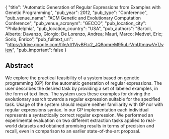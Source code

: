{
  "title": "Automatic Generation of Regular Expressions from Examples with Genetic Programming",
  "pub_year": 2012,
  "pub_type": "Conference",
  "pub_venue_name": "ACM Genetic and Evolutionary Computation Conference",
  "pub_venue_acronym": "GECCO",
  "pub_location_city": "Philadelphia",
  "pub_location_country": "USA",
  "pub_authors": "Bartoli, Alberto; Davanzo, Giorgio; De Lorenzo, Andrea; Mauri, Marco; Medvet, Eric; Sorio, Enrico",
  "pub_fulltext_url": "https://drive.google.com/file/d/1VjvBFtc2_JQ8omreM95uLrVmUtmqwVeT/view",
  "pub_important": false
}

## Abstract
We explore the practical feasibility of a system based on genetic programming (GP) for the automatic generation of regular expressions. The user describes the desired task by providing a set of labeled examples, in the form of text lines. The system uses these examples for driving the evolutionary search towards a regular expression suitable for the specified task. Usage of the system should require neither familiarity with GP nor with regular expressions syntax. In our GP implementation each individual represents a syntactically correct regular expression. We performed an experimental evaluation on two different extraction tasks applied to real-world datasets and obtained promising results in terms of precision and recall, even in comparison to an earlier state-of-the-art proposal.
